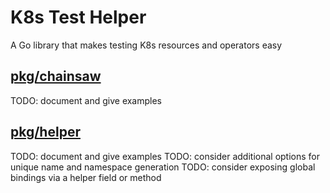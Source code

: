 # K8s Test Helper

A Go library that makes testing K8s resources and operators easy

## [pkg/chainsaw](./pkg/chainsaw/)

TODO: document and give examples

## [pkg/helper](./pkg/helper/)

TODO: document and give examples
TODO: consider additional options for unique name and namespace generation
TODO: consider exposing global bindings via a helper field or method
